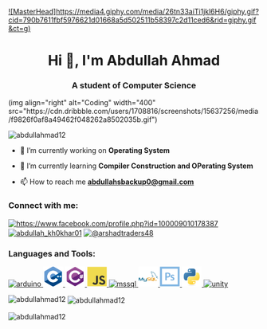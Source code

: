 [![MasterHead]https://media4.giphy.com/media/26tn33aiTi1jkl6H6/giphy.gif?cid=790b7611fbf5976621d01668a5d502511b58397c2d11ced6&rid=giphy.gif&ct=g)](https://abdullahmad12.io)
<h1 align="center">Hi 👋, I'm Abdullah Ahmad</h1>
<h3 align="center">A student of Computer Science</h3>
(img align="right" alt="Coding" width="400" src="https://cdn.dribbble.com/users/1708816/screenshots/15637256/media/f9826f0af8a49462f048262a8502035b.gif")

<p align="left"> <img src="https://komarev.com/ghpvc/?username=abdullahmad12&label=Profile%20views&color=0e75b6&style=flat" alt="abdullahmad12" /> </p>

- 🔭 I’m currently working on **Operating System**

- 🌱 I’m currently learning **Compiler Construction and OPerating System**

- 📫 How to reach me **abdullahsbackup0@gmail.com**

<h3 align="left">Connect with me:</h3>
<p align="left">
<a href="https://fb.com/https://www.facebook.com/profile.php?id=100009010178387" target="blank"><img align="center" src="https://raw.githubusercontent.com/rahuldkjain/github-profile-readme-generator/master/src/images/icons/Social/facebook.svg" alt="https://www.facebook.com/profile.php?id=100009010178387" height="30" width="40" /></a>
<a href="https://instagram.com/abdullah_kh0khar01" target="blank"><img align="center" src="https://raw.githubusercontent.com/rahuldkjain/github-profile-readme-generator/master/src/images/icons/Social/instagram.svg" alt="abdullah_kh0khar01" height="30" width="40" /></a>
<a href="https://www.hackerearth.com/@arshadtraders48" target="blank"><img align="center" src="https://raw.githubusercontent.com/rahuldkjain/github-profile-readme-generator/master/src/images/icons/Social/hackerearth.svg" alt="@arshadtraders48" height="30" width="40" /></a>
</p>

<h3 align="left">Languages and Tools:</h3>
<p align="left"> <a href="https://www.arduino.cc/" target="_blank" rel="noreferrer"> <img src="https://cdn.worldvectorlogo.com/logos/arduino-1.svg" alt="arduino" width="40" height="40"/> </a> <a href="https://www.w3schools.com/cpp/" target="_blank" rel="noreferrer"> <img src="https://raw.githubusercontent.com/devicons/devicon/master/icons/cplusplus/cplusplus-original.svg" alt="cplusplus" width="40" height="40"/> </a> <a href="https://www.w3schools.com/cs/" target="_blank" rel="noreferrer"> <img src="https://raw.githubusercontent.com/devicons/devicon/master/icons/csharp/csharp-original.svg" alt="csharp" width="40" height="40"/> </a> <a href="https://developer.mozilla.org/en-US/docs/Web/JavaScript" target="_blank" rel="noreferrer"> <img src="https://raw.githubusercontent.com/devicons/devicon/master/icons/javascript/javascript-original.svg" alt="javascript" width="40" height="40"/> </a> <a href="https://www.microsoft.com/en-us/sql-server" target="_blank" rel="noreferrer"> <img src="https://www.svgrepo.com/show/303229/microsoft-sql-server-logo.svg" alt="mssql" width="40" height="40"/> </a> <a href="https://www.mysql.com/" target="_blank" rel="noreferrer"> <img src="https://raw.githubusercontent.com/devicons/devicon/master/icons/mysql/mysql-original-wordmark.svg" alt="mysql" width="40" height="40"/> </a> <a href="https://www.photoshop.com/en" target="_blank" rel="noreferrer"> <img src="https://raw.githubusercontent.com/devicons/devicon/master/icons/photoshop/photoshop-line.svg" alt="photoshop" width="40" height="40"/> </a> <a href="https://www.python.org" target="_blank" rel="noreferrer"> <img src="https://raw.githubusercontent.com/devicons/devicon/master/icons/python/python-original.svg" alt="python" width="40" height="40"/> </a> <a href="https://unity.com/" target="_blank" rel="noreferrer"> <img src="https://www.vectorlogo.zone/logos/unity3d/unity3d-icon.svg" alt="unity" width="40" height="40"/> </a> </p>

<p><img align="left" src="https://github-readme-stats.vercel.app/api/top-langs?username=abdullahmad12&show_icons=true&locale=en&layout=compact" alt="abdullahmad12" /></p>

<p>&nbsp;<img align="center" src="https://github-readme-stats.vercel.app/api?username=abdullahmad12&show_icons=true&locale=en" alt="abdullahmad12" /></p>

<p><img align="center" src="https://github-readme-streak-stats.herokuapp.com/?user=abdullahmad12&" alt="abdullahmad12" /></p>
